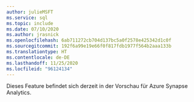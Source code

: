 ```yaml
---
author: julieMSFT
ms.service: sql
ms.topic: include
ms.date: 07/10/2020
ms.author: jrasnick
ms.openlocfilehash: 6ab711272cb704d137bc5a0f2578e425342d1c0f
ms.sourcegitcommit: 192f6a99e19e66f0f817fdb1977f564b2aaa133b
ms.translationtype: HT
ms.contentlocale: de-DE
ms.lasthandoff: 11/25/2020
ms.locfileid: "96124134"
---
```

<Token>Dieses Feature befindet sich derzeit in der Vorschau für Azure Synapse Analytics.</Token>

